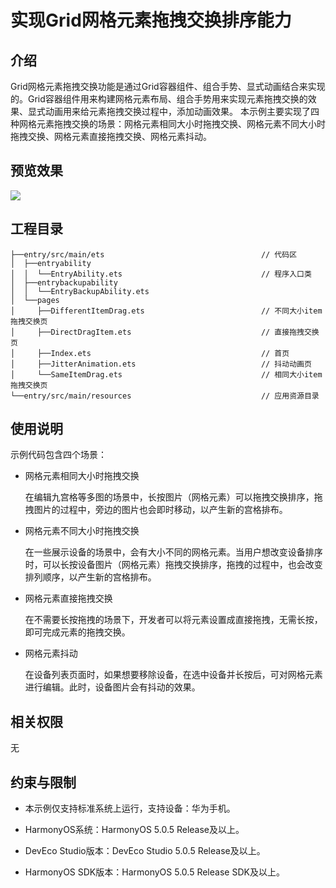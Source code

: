 # 实现Grid网格元素拖拽交换排序能力

## 介绍

Grid网格元素拖拽交换功能是通过Grid容器组件、组合手势、显式动画结合来实现的。Grid容器组件用来构建网格元素布局、组合手势用来实现元素拖拽交换的效果、显式动画用来给元素拖拽交换过程中，添加动画效果。
本示例主要实现了四种网格元素拖拽交换的场景：网格元素相同大小时拖拽交换、网格元素不同大小时拖拽交换、网格元素直接拖拽交换、网格元素抖动。

## 预览效果
![](/screenshots/device/phone.gif)

## 工程目录

``` 
├──entry/src/main/ets                                   // 代码区
│  ├──entryability
│  │  └──EntryAbility.ets                               // 程序入口类
│  ├──entrybackupability
│  │  └──EntryBackupAbility.ets
│  └──pages                              
│     ├──DifferentItemDrag.ets                          // 不同大小item拖拽交换页
│     ├──DirectDragItem.ets                             // 直接拖拽交换页
│     ├──Index.ets                                      // 首页
│     ├──JitterAnimation.ets                            // 抖动动画页
│     └──SameItemDrag.ets                               // 相同大小item拖拽交换页
└──entry/src/main/resources                             // 应用资源目录
``` 

## 使用说明
示例代码包含四个场景：
* 网格元素相同大小时拖拽交换

  在编辑九宫格等多图的场景中，长按图片（网格元素）可以拖拽交换排序，拖拽图片的过程中，旁边的图片也会即时移动，以产生新的宫格排布。
* 网格元素不同大小时拖拽交换

  在一些展示设备的场景中，会有大小不同的网格元素。当用户想改变设备排序时，可以长按设备图片（网格元素）拖拽交换排序，拖拽的过程中，也会改变排列顺序，以产生新的宫格排布。
* 网格元素直接拖拽交换

  在不需要长按拖拽的场景下，开发者可以将元素设置成直接拖拽，无需长按，即可完成元素的拖拽交换。
* 网格元素抖动

  在设备列表页面时，如果想要移除设备，在选中设备并长按后，可对网格元素进行编辑。此时，设备图片会有抖动的效果。

## 相关权限

无

## 约束与限制

* 本示例仅支持标准系统上运行，支持设备：华为手机。

* HarmonyOS系统：HarmonyOS 5.0.5 Release及以上。

* DevEco Studio版本：DevEco Studio 5.0.5 Release及以上。

* HarmonyOS SDK版本：HarmonyOS 5.0.5 Release SDK及以上。